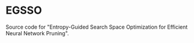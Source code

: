 # EGSSO
Source code for "Entropy-Guided Search Space Optimization for Efficient Neural Network Pruning".
